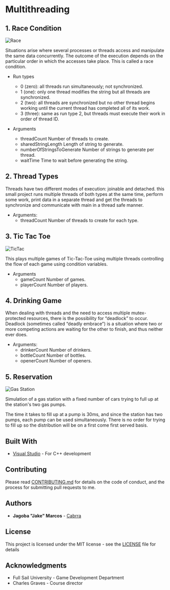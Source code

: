 Multithreading
==============

## 1. Race Condition

![Race](https://github.com/Cabrra/cabrra.github.io/blob/master/Images/multithread/race.png)

Situations arise where several processes or threads access and manipulate the same data concurrently. The outcome of the execution depends on the particular order in which the accesses take place.  This is called a race condition.

+ Run types
	+ 0 (zero): all threads run simultaneously; not synchronized.
	+ 1 (one): only one thread modifies the string but all threads are synchronized.
	+ 2 (two): all threads are synchronized but no other thread begins working until the current thread has completed all of its work.
	+ 3 (three): same as run type 2, but threads must execute their work in order of thread ID.

+ Arguments
	+ threadCount                  Number of threads to create.
	+ sharedStringLength           Length of string to generate.
	+ numberOfStringsToGenerate    Number of strings to generate per thread.
	+ waitTime                     Time to wait before generating the string.
	
## 2. Thread Types

Threads have two different modes of execution: joinable and detached. this small project runs multiple threads of both types at the same time, perform some work, print data in a separate thread and get the threads to synchronize and communicate with main in a thread safe manner.

+ Arguments:
	+ threadCount                  Number of threads to create for each type.

## 3. Tic Tac Toe

![TicTac](https://github.com/Cabrra/cabrra.github.io/blob/master/Images/multithread/TicTacToe.png)

This plays multiple games of Tic-Tac-Toe using multiple threads controlling the flow of each game using condition variables.

+ Arguments
	+ gameCount                    Number of games.
	+ playerCount                  Number of players.
	
## 4. Drinking Game

When dealing with threads and the need to access multiple mutex-protected resources, there is the possibility for “deadlock” to occur. Deadlock (sometimes called “deadly embrace”) is a situation where two or more competing actions are waiting for the other to finish, and thus neither ever does. 

+ Arguments:
	+ drinkerCount                 Number of drinkers.
	+ bottleCount                  Number of bottles.
	+ openerCount                  Number of openers.

## 5. Reservation

![Gas Station](https://github.com/Cabrra/cabrra.github.io/blob/master/Images/multithread/ReservationSystem.png)

Simulation of a gas station with a fixed number of cars trying to full up at the station's two gas pumps.

The time it takes to fill up at a pump is 30ms, and since the station has two pumps, each pump can be used simultaneously.  There is no order for trying to fill up so the distribution will be on a first come first served basis. 

## Built With

* [Visual Studio](https://visualstudio.microsoft.com/) 					- For C++ development

## Contributing

Please read [CONTRIBUTING.md](https://github.com/Cabrra/Contributing-template/blob/master/Contributing-template.md) for details on the code of conduct, and the process for submitting pull requests to me.

## Authors

* **Jagoba "Jake" Marcos** - [Cabrra](https://github.com/Cabrra)

## License

This project is licensed under the MIT license - see the [LICENSE](LICENSE) file for details

## Acknowledgments

* Full Sail University - Game Development Department
* Charles Graves - Course director
